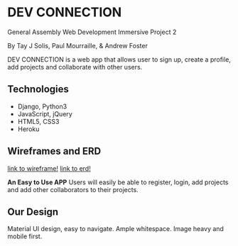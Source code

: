# DEV CONNECTION
General Assembly Web Development Immersive Project 2

By Tay J Solis, Paul Mourraille, & Andrew Foster

DEV CONNECTION is a web app that allows user to sign up, create a profile, add projects and collaborate with other users.

## Technologies
- Django, Python3
- JavaScript, jQuery
- HTML5, CSS3
- Heroku

## Wireframes and ERD
[link to wireframe!](images/wireframe)
[link to erd!](images/erd.jpg)

**An Easy to Use APP**
Users will easily be able to register, login, add projects and add other collaborators to their projects.

## Our Design
Material UI design, easy to navigate. Ample whitespace. Image heavy and mobile first.


